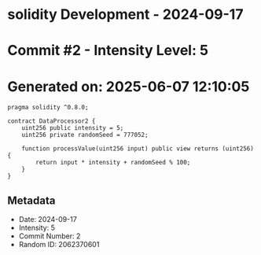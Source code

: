 ﻿# solidity Development - 2024-09-17
# Commit #2 - Intensity Level: 5
# Generated on: 2025-06-07 12:10:05
```solidity
pragma solidity ^0.8.0;

contract DataProcessor2 {
    uint256 public intensity = 5;
    uint256 private randomSeed = 777052;

    function processValue(uint256 input) public view returns (uint256) {
        return input * intensity + randomSeed % 100;
    }
}
```
## Metadata
- Date: 2024-09-17
- Intensity: 5
- Commit Number: 2
- Random ID: 2062370601
